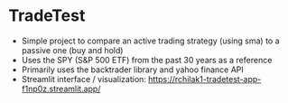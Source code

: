 # TradeTest

- Simple project to compare an active trading strategy (using sma) to a passive one (buy and hold)
- Uses the SPY (S&P 500 ETF) from the past 30 years as a reference
- Primarily uses the backtrader library and yahoo finance API
- Streamlit interface / visualization: https://rchilak1-tradetest-app-f1np0z.streamlit.app/
